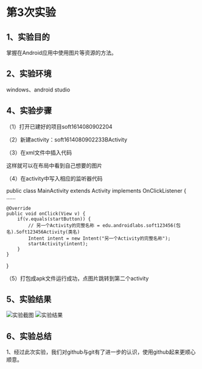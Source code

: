 ﻿# 第3次实验

## 1、实验目的
掌握在Android应用中使用图片等资源的方法。

## 2、实验环境

windows、android studio

## 4、实验步骤

（1）打开已建好的项目soft1614080902204

（2）新建activity：soft1614080902233BActivity

（3）在xml文件中插入代码

<TextView  
    android:id="@+id/textview_01"  
    android:layout_width="wrap_content"  
    android:layout_height="wrap_content"  
    android:drawableTop="@drawable/ic_launcher"  
    android:text="hello_world" /> 

这样就可以在布局中看到自己想要的图片

（4）在activity中写入相应的监听器代码

public class MainActivity extends Activity  implements OnClickListener {    
    ......    
    
    @Override    
    public void onClick(View v) {    
        if(v.equals(startButton)) {    
            // 另一个Activity的完整名称 = edu.androidlabs.soft123456(包名).Soft123456Activity(类名)
            Intent intent = new Intent("另一个Activity的完整名称");    
            startActivity(intent);    
        }    
    }    
}  

（5）打包成apk文件运行成功，点图片跳转到第二个activity

## 5、实验结果
![实验截图](https://github.com/545072985/android-labs-2018/blob/master/soft1614080902204/tupian3.1.png)
![实验结果](https://github.com/545072985/android-labs-2018/blob/master/soft1614080902204/tupian3.2.png) 

## 6、实验总结
1、经过此次实验，我们对github与git有了进一步的认识，使用github起来更顺心顺意。
